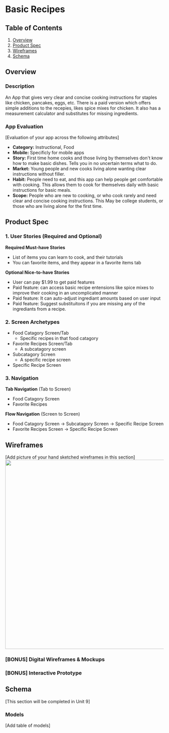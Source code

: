 # Basic Recipes

## Table of Contents
1. [Overview](#Overview)
1. [Product Spec](#Product-Spec)
1. [Wireframes](#Wireframes)
2. [Schema](#Schema)

## Overview
### Description
An App that gives very clear and concise cooking instructions for staples like chicken, pancakes, eggs, etc. There is a paid version which offers simple additions to the recepies, likes spice mixes for chicken. It also has a measurement calculator and substitutes for missing ingredients.
### App Evaluation
[Evaluation of your app across the following attributes]
- **Category:**
Instructional, Food
- **Mobile:**
Specificly for mobile apps 
- **Story:**
First time home cooks and those living by themselves don't know how to make basic dishes. Tells you in no uncertain terms what to do.
- **Market:**
Young people and new cooks living alone wanting clear instructions without filler.
- **Habit:**
People need to eat, and this app can help people get comfortable with cooking. This allows them to cook for themselves daily with basic instructions for basic meals.
- **Scope:**
People who are new to cooking, or who cook rarely and need clear and concise cooking instructions. This May be college students, or those who are living alone for the first time.

## Product Spec

### 1. User Stories (Required and Optional)

**Required Must-have Stories**

* List of items you can learn to cook, and their tutorials
* You can favorite items, and they appear in a favorite items tab

**Optional Nice-to-have Stories**

* User can pay $1.99 to get paid features
* Paid feature: can access basic recipe entensions like spice mixes to improve their cooking in an uncomplicated manner
* Paid feature: It can auto-adjust ingrediant amounts based on user input
* Paid feature: Suggest substituitons if you are missing any of the ingrediants from a recipe.

### 2. Screen Archetypes

* Food Catagory Screen/Tab
   * Specific recipes in that food catagory
* Favorite Recipes Screen/Tab
   * A subcatagory screen
* Subcatagory Screen
   * A specific recipe screen
* Specific Recipe Screen

### 3. Navigation

**Tab Navigation** (Tab to Screen)

* Food Catagory Screen
* Favorite Recipes

**Flow Navigation** (Screen to Screen)

* Food Catagory Screen -> Subcatagory Screen -> Specific Recipe Screen
* Favorite Recipes Screen -> Specific Recipe Screen

## Wireframes
[Add picture of your hand sketched wireframes in this section]
<img src="YOUR_WIREFRAME_IMAGE_URL" width=600>

### [BONUS] Digital Wireframes & Mockups

### [BONUS] Interactive Prototype

## Schema 
[This section will be completed in Unit 9]
### Models
[Add table of models]
